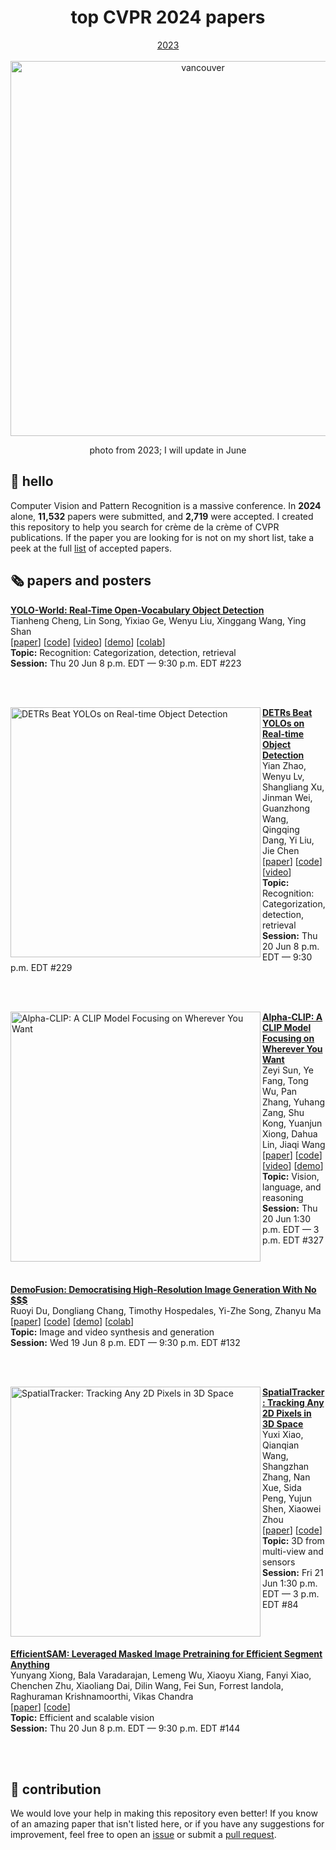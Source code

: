 <div align="center">
  <h1 align="center">top CVPR 2024 papers</h1>
  <a href="https://github.com/SkalskiP/top-cvpr-2023-papers">2023</a>
</div>

<br>

<div align="center">
  <img width="600" src="https://github.com/SkalskiP/top-cvpr-2023-papers/assets/26109316/2d7be39e-11a0-4298-ad90-c0645af0c5ac" alt="vancouver">
  <p>photo from 2023; I will update in June</p>
</div>

## 👋 hello

Computer Vision and Pattern Recognition is a massive conference. In **2024** alone,
**11,532** papers were submitted, and **2,719** were accepted. I created this repository
to help you search for crème de la crème of CVPR publications. If the paper you are
looking for is not on my short list, take a peek at the full
[list](https://cvpr.thecvf.com/Conferences/2024/AcceptedPapers) of accepted papers.

## 🗞️ papers and posters

<!--- AUTOGENERATED_PAPERS_LIST -->
<!---
   WARNING: DO NOT EDIT THIS LIST MANUALLY. IT IS AUTOMATICALLY GENERATED.
   HEAD OVER TO https://github.com/SkalskiP/top-cvpr-2024-papers/blob/master/CONTRIBUTING.md FOR MORE DETAILS ON HOW TO MAKE CHANGES PROPERLY.
-->

<p align="left">
<a href="2401.17270" title="YOLO-World: Real-Time Open-Vocabulary Object Detection"><strong>YOLO-World: Real-Time Open-Vocabulary Object Detection</strong></a>
<br/>
Tianheng Cheng, Lin Song, Yixiao Ge, Wenyu Liu, Xinggang Wang, Ying Shan
<br/>
[<a href="https://arxiv.org/abs/2401.17270">paper</a>] [<a href="https://github.com/AILab-CVC/YOLO-World">code</a>] [<a href="https://youtu.be/X7gKBGVz4vs">video</a>] [<a href="https://huggingface.co/spaces/SkalskiP/YOLO-World">demo</a>] [<a href="https://colab.research.google.com/github/roboflow-ai/notebooks/blob/main/notebooks/zero-shot-object-detection-with-yolo-world.ipynb">colab</a>]
<br/>
<strong>Topic:</strong> Recognition: Categorization, detection, retrieval
<br/>
<strong>Session:</strong> Thu 20 Jun 8 p.m. EDT — 9:30 p.m. EDT #223
</p>

<br/>
<br/>
    

<p align="left">
<a href="https://cvpr.thecvf.com/media/PosterPDFs/CVPR%202024/31301.png?t=1717420504.9897285" title="DETRs Beat YOLOs on Real-time Object Detection"><img src="https://cvpr.thecvf.com/media/PosterPDFs/CVPR%202024/31301.png?t=1717420504.9897285" alt="DETRs Beat YOLOs on Real-time Object Detection" width="400px" align="left" /></a>
<a href="2304.08069" title="DETRs Beat YOLOs on Real-time Object Detection"><strong>DETRs Beat YOLOs on Real-time Object Detection</strong></a>
<br/>
Yian Zhao, Wenyu Lv, Shangliang Xu, Jinman Wei, Guanzhong Wang, Qingqing Dang, Yi Liu, Jie Chen
<br/>
[<a href="https://arxiv.org/abs/2304.08069">paper</a>] [<a href="https://github.com/lyuwenyu/RT-DETR">code</a>] [<a href="https://www.youtube.com/watch?v=UOc0qMSX4Ac">video</a>]  
<br/>
<strong>Topic:</strong> Recognition: Categorization, detection, retrieval
<br/>
<strong>Session:</strong> Thu 20 Jun 8 p.m. EDT — 9:30 p.m. EDT #229
</p>

<br/>
<br/>
    

<p align="left">
<a href="https://cvpr.thecvf.com/media/PosterPDFs/CVPR%202024/31492.png?t=1717327133.6073072" title="Alpha-CLIP: A CLIP Model Focusing on Wherever You Want"><img src="https://cvpr.thecvf.com/media/PosterPDFs/CVPR%202024/31492.png?t=1717327133.6073072" alt="Alpha-CLIP: A CLIP Model Focusing on Wherever You Want" width="400px" align="left" /></a>
<a href="2312.03818" title="Alpha-CLIP: A CLIP Model Focusing on Wherever You Want"><strong>Alpha-CLIP: A CLIP Model Focusing on Wherever You Want</strong></a>
<br/>
Zeyi Sun, Ye Fang, Tong Wu, Pan Zhang, Yuhang Zang, Shu Kong, Yuanjun Xiong, Dahua Lin, Jiaqi Wang
<br/>
[<a href="https://arxiv.org/abs/2312.03818">paper</a>] [<a href="https://github.com/SunzeY/AlphaCLIP">code</a>] [<a href="https://youtu.be/QCEIKPZpZz0">video</a>] [<a href="https://huggingface.co/spaces/Zery/Alpha-CLIP_LLaVA-1.5">demo</a>] 
<br/>
<strong>Topic:</strong> Vision, language, and reasoning
<br/>
<strong>Session:</strong> Thu 20 Jun 1:30 p.m. EDT — 3 p.m. EDT #327
</p>

<br/>
<br/>
    

<p align="left">
<a href="2311.16973" title="DemoFusion: Democratising High-Resolution Image Generation With No $$$"><strong>DemoFusion: Democratising High-Resolution Image Generation With No $$$</strong></a>
<br/>
Ruoyi Du, Dongliang Chang, Timothy Hospedales, Yi-Zhe Song, Zhanyu Ma
<br/>
[<a href="https://arxiv.org/abs/2311.16973">paper</a>] [<a href="https://github.com/PRIS-CV/DemoFusion">code</a>]  [<a href="https://huggingface.co/spaces/radames/Enhance-This-DemoFusion-SDXL">demo</a>] [<a href="https://colab.research.google.com/github/camenduru/DemoFusion-colab/blob/main/DemoFusion_colab.ipynb">colab</a>]
<br/>
<strong>Topic:</strong> Image and video synthesis and generation
<br/>
<strong>Session:</strong> Wed 19 Jun 8 p.m. EDT — 9:30 p.m. EDT #132
</p>

<br/>
<br/>
    

<p align="left">
<a href="https://cvpr.thecvf.com/media/PosterPDFs/CVPR%202024/31668.png?t=1717417393.7589533" title="SpatialTracker: Tracking Any 2D Pixels in 3D Space"><img src="https://cvpr.thecvf.com/media/PosterPDFs/CVPR%202024/31668.png?t=1717417393.7589533" alt="SpatialTracker: Tracking Any 2D Pixels in 3D Space" width="400px" align="left" /></a>
<a href="2404.04319" title="SpatialTracker: Tracking Any 2D Pixels in 3D Space"><strong>SpatialTracker: Tracking Any 2D Pixels in 3D Space</strong></a>
<br/>
Yuxi Xiao, Qianqian Wang, Shangzhan Zhang, Nan Xue, Sida Peng, Yujun Shen, Xiaowei Zhou
<br/>
[<a href="https://arxiv.org/abs/2404.04319">paper</a>] [<a href="https://github.com/henry123-boy/SpaTracker">code</a>]   
<br/>
<strong>Topic:</strong> 3D from multi-view and sensors
<br/>
<strong>Session:</strong> Fri 21 Jun 1:30 p.m. EDT — 3 p.m. EDT #84
</p>

<br/>
<br/>
    

<p align="left">
<a href="2312.00863" title="EfficientSAM: Leveraged Masked Image Pretraining for Efficient Segment Anything"><strong>EfficientSAM: Leveraged Masked Image Pretraining for Efficient Segment Anything</strong></a>
<br/>
Yunyang Xiong, Bala Varadarajan, Lemeng Wu, Xiaoyu Xiang, Fanyi Xiao, Chenchen Zhu, Xiaoliang Dai, Dilin Wang, Fei Sun, Forrest Iandola, Raghuraman Krishnamoorthi, Vikas Chandra
<br/>
[<a href="https://arxiv.org/abs/2312.00863">paper</a>] [<a href="https://github.com/yformer/EfficientSAM">code</a>]   
<br/>
<strong>Topic:</strong> Efficient and scalable vision
<br/>
<strong>Session:</strong> Thu 20 Jun 8 p.m. EDT — 9:30 p.m. EDT #144
</p>

<br/>
<br/>
    
<!--- AUTOGENERATED_PAPERS_LIST -->

## 🦸 contribution

We would love your help in making this repository even better! If you know of an amazing
paper that isn't listed here, or if you have any suggestions for improvement, feel free
to open an
[issue](https://github.com/SkalskiP/top-cvpr-2024-papers/issues)
or submit a
[pull request](https://github.com/SkalskiP/top-cvpr-2024-papers/pulls).

